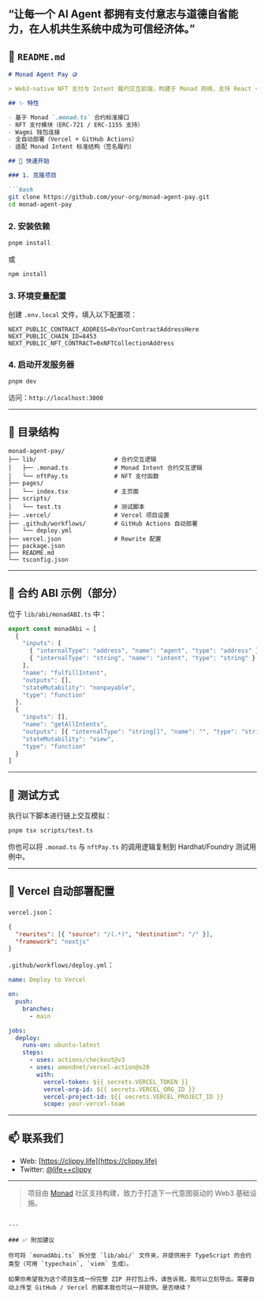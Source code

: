 
“让每一个 AI Agent 都拥有支付意志与道德自省能力，在人机共生系统中成为可信经济体。”
---

## 📘 `README.md`

````markdown
# Monad Agent Pay 🪙

> Web3-native NFT 支付与 Intent 履约交互前端，构建于 Monad 网络，支持 React + Wagmi 钱包交互与合约调用。

## ✨ 特性

- 基于 Monad `.monad.ts` 合约标准接口
- NFT 支付模块（ERC-721 / ERC-1155 支持）
- Wagmi 钱包连接
- 全自动部署（Vercel + GitHub Actions）
- 适配 Monad Intent 标准结构（签名履约）

## 🚀 快速开始

### 1. 克隆项目

```bash
git clone https://github.com/your-org/monad-agent-pay.git
cd monad-agent-pay
````

### 2. 安装依赖

```bash
pnpm install
```

或

```bash
npm install
```

### 3. 环境变量配置

创建 `.env.local` 文件，填入以下配置项：

```env
NEXT_PUBLIC_CONTRACT_ADDRESS=0xYourContractAddressHere
NEXT_PUBLIC_CHAIN_ID=8453
NEXT_PUBLIC_NFT_CONTRACT=0xNFTCollectionAddress
```

### 4. 启动开发服务器

```bash
pnpm dev
```

访问：`http://localhost:3000`

---

## 📄 目录结构

```
monad-agent-pay/
├── lib/                      # 合约交互逻辑
│   ├── .monad.ts             # Monad Intent 合约交互逻辑
│   └── nftPay.ts             # NFT 支付函数
├── pages/
│   └── index.tsx             # 主页面
├── scripts/
│   └── test.ts               # 测试脚本
├── .vercel/                  # Vercel 项目设置
├── .github/workflows/        # GitHub Actions 自动部署
│   └── deploy.yml
├── vercel.json               # Rewrite 配置
├── package.json
├── README.md
└── tsconfig.json
```

---

## 🔐 合约 ABI 示例（部分）

位于 `lib/abi/monadABI.ts` 中：

```ts
export const monadAbi = [
  {
    "inputs": [
      { "internalType": "address", "name": "agent", "type": "address" },
      { "internalType": "string", "name": "intent", "type": "string" }
    ],
    "name": "fulfillIntent",
    "outputs": [],
    "stateMutability": "nonpayable",
    "type": "function"
  },
  {
    "inputs": [],
    "name": "getAllIntents",
    "outputs": [{ "internalType": "string[]", "name": "", "type": "string[]" }],
    "stateMutability": "view",
    "type": "function"
  }
]
```

---

## 🧪 测试方式

执行以下脚本进行链上交互模拟：

```bash
pnpm tsx scripts/test.ts
```

你也可以将 `.monad.ts` 与 `nftPay.ts` 的调用逻辑复制到 Hardhat/Foundry 测试用例中。

---

## 🧾 Vercel 自动部署配置

`vercel.json`：

```json
{
  "rewrites": [{ "source": "/(.*)", "destination": "/" }],
  "framework": "nextjs"
}
```

`.github/workflows/deploy.yml`：

```yaml
name: Deploy to Vercel

on:
  push:
    branches:
      - main

jobs:
  deploy:
    runs-on: ubuntu-latest
    steps:
      - uses: actions/checkout@v3
      - uses: amondnet/vercel-action@v20
        with:
          vercel-token: ${{ secrets.VERCEL_TOKEN }}
          vercel-org-id: ${{ secrets.VERCEL_ORG_ID }}
          vercel-project-id: ${{ secrets.VERCEL_PROJECT_ID }}
          scope: your-vercel-team
```

---

## 📫 联系我们

* Web: [https://clippy.life](https://clippy.life)
* Twitter: [@life++clippy](https://x.com/lifeclippy)

---

> 项目由 [Monad](https://monad.xyz) 社区支持构建，致力于打造下一代意图驱动的 Web3 基础设施。

```

---

### ✅ 附加建议

你可将 `monadAbi.ts` 拆分至 `lib/abi/` 文件夹，并提供用于 TypeScript 的合约类型（可用 `typechain`, `viem` 生成）。

如果你希望我为这个项目生成一份完整 ZIP 并打包上传，请告诉我，我可以立刻导出。需要自动上传至 GitHub / Vercel 的脚本我也可以一并提供。是否继续？
```
